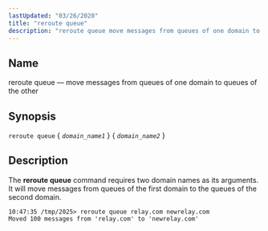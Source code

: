 ```yaml
---
lastUpdated: "03/26/2020"
title: "reroute queue"
description: "reroute queue move messages from queues of one domain to queues of the other reroute queue domain name 1 domain name 2 The reroute queue command requires two domain names as its arguments It will move messages from queues of the first domain to the queues of the second domain..."
---
```


<a name="console_commands.reroute_queue"></a> 
## Name

reroute queue — move messages from queues of one domain to queues of the other

## Synopsis

`reroute queue` { *`domain_name1`* } { *`domain_name2`* }

<a name="idp16257168"></a> 
## Description

The **reroute queue**       command requires two domain names as its arguments. It will move messages from queues of the first domain to the queues of the second domain.

```
10:47:35 /tmp/2025> reroute queue relay.com newrelay.com
Moved 100 messages from 'relay.com' to 'newrelay.com'
```